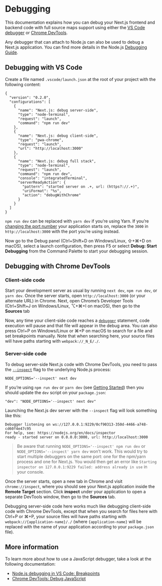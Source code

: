 # Debugging

This documentation explains how you can debug your Next.js frontend and backend code with full source maps support using either the [VS Code debugger](https://code.visualstudio.com/docs/editor/debugging) or [Chrome DevTools](https://developers.google.com/web/tools/chrome-devtools).

Any debugger that can attach to Node.js can also be used to debug a Next.js application. You can find more details in the Node.js [Debugging Guide](https://nodejs.org/en/docs/guides/debugging-getting-started/).

## Debugging with VS Code

Create a file named `.vscode/launch.json` at the root of your project with the following content:

    {
      "version": "0.2.0",
      "configurations": [
        {
          "name": "Next.js: debug server-side",
          "type": "node-terminal",
          "request": "launch",
          "command": "npm run dev"
        },
        {
          "name": "Next.js: debug client-side",
          "type": "pwa-chrome",
          "request": "launch",
          "url": "http://localhost:3000"
        },
        {
          "name": "Next.js: debug full stack",
          "type": "node-terminal",
          "request": "launch",
          "command": "npm run dev",
          "console": "integratedTerminal",
          "serverReadyAction": {
            "pattern": "started server on .+, url: (https?://.+)",
            "uriFormat": "%s",
            "action": "debugWithChrome"
          }
        }
      ]
    }

`npm run dev` can be replaced with `yarn dev` if you’re using Yarn. If you’re [changing the port number](<(/docs/api-reference/cli#development)>) your application starts on, replace the `3000` in `http://localhost:3000` with the port you’re using instead.

Now go to the Debug panel (Ctrl+Shift+D on Windows/Linux, ⇧+⌘+D on macOS), select a launch configuration, then press F5 or select **Debug: Start Debugging** from the Command Palette to start your debugging session.

## Debugging with Chrome DevTools

### Client-side code

Start your development server as usual by running `next dev`, `npm run dev`, or `yarn dev`. Once the server starts, open `http://localhost:3000` (or your alternate URL) in Chrome. Next, open Chrome’s Developer Tools (Ctrl+Shift+J on Windows/Linux, ⌥+⌘+I on macOS), then go to the **Sources** tab

Now, any time your client-side code reaches a [`debugger`](https://developer.mozilla.org/en-US/docs/Web/JavaScript/Reference/Statements/debugger) statement, code execution will pause and that file will appear in the debug area. You can also press Ctrl+P on Windows/Linux or ⌘+P on macOS to search for a file and set breakpoints manually. Note that when searching here, your source files will have paths starting with `webpack://_N_E/./`.

### Server-side code

To debug server-side Next.js code with Chrome DevTools, you need to pass the [`--inspect`](https://nodejs.org/api/cli.html#cli_inspect_host_port) flag to the underlying Node.js process:

    NODE_OPTIONS='--inspect' next dev

If you’re using `npm run dev` or `yarn dev` (see [Getting Started](/docs/getting-started)) then you should update the `dev` script on your `package.json`:

    "dev": "NODE_OPTIONS='--inspect' next dev"

Launching the Next.js dev server with the `--inspect` flag will look something like this:

    Debugger listening on ws://127.0.0.1:9229/0cf90313-350d-4466-a748-cd60f4e47c95
    For help, see: https://nodejs.org/en/docs/inspector
    ready - started server on 0.0.0.0:3000, url: http://localhost:3000

> Be aware that running `NODE_OPTIONS='--inspect' npm run dev` or `NODE_OPTIONS='--inspect' yarn dev` won’t work. This would try to start multiple debuggers on the same port: one for the npm/yarn process and one for Next.js. You would then get an error like `Starting inspector on 127.0.0.1:9229 failed: address already in use` in your console.

Once the server starts, open a new tab in Chrome and visit `chrome://inspect`, where you should see your Next.js application inside the **Remote Target** section. Click **inspect** under your application to open a separate DevTools window, then go to the **Sources** tab.

Debugging server-side code here works much like debugging client-side code with Chrome DevTools, except that when you search for files here with Ctrl+P or ⌘+P, your source files will have paths starting with `webpack://{application-name}/./` (where `{application-name}` will be replaced with the name of your application according to your `package.json` file).

## More information

To learn more about how to use a JavaScript debugger, take a look at the following documentation:

- [Node.js debugging in VS Code: Breakpoints](https://code.visualstudio.com/docs/nodejs/nodejs-debugging#_breakpoints)
- [Chrome DevTools: Debug JavaScript](https://developers.google.com/web/tools/chrome-devtools/javascript)
